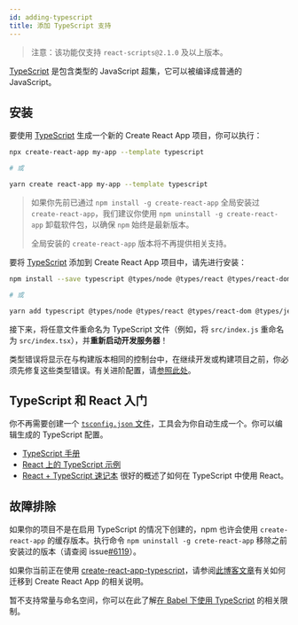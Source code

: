```yaml
---
id: adding-typescript
title: 添加 TypeScript 支持
---
```


> 注意：该功能仅支持 `react-scripts@2.1.0` 及以上版本。

[TypeScript](https://www.typescriptlang.org/) 是包含类型的 JavaScript 超集，它可以被编译成普通的 JavaScript。

## 安装

要使用 [TypeScript](https://www.typescriptlang.org/) 生成一个新的 Create React App 项目，你可以执行：

```sh
npx create-react-app my-app --template typescript

# 或

yarn create react-app my-app --template typescript
```

> 如果你先前已通过 `npm install -g create-react-app` 全局安装过 `create-react-app`，我们建议你使用 `npm uninstall -g create-react-app` 卸载软件包，以确保 `npm` 始终是最新版本。
>
> 全局安装的 `create-react-app` 版本将不再提供相关支持。

要将 [TypeScript](https://www.typescriptlang.org/) 添加到 Create React App 项目中，请先进行安装：

```sh
npm install --save typescript @types/node @types/react @types/react-dom @types/jest

# 或

yarn add typescript @types/node @types/react @types/react-dom @types/jest
```

接下来，将任意文件重命名为 TypeScript 文件（例如，将 `src/index.js` 重命名为 `src/index.tsx`），并**重新启动开发服务器**！

类型错误将显示在与构建版本相同的控制台中，在继续开发或构建项目之前，你必须先修复这些类型错误。有关进阶配置，请[参照此处](advanced-configuration.md)。

## TypeScript 和 React 入门

你不再需要创建一个 [`tsconfig.json` 文件](https://www.typescriptlang.org/docs/handbook/tsconfig-json.html)，工具会为你自动生成一个。你可以编辑生成的 TypeScript 配置。

- [TypeScript 手册](https://www.typescriptlang.org/)
- [React 上的 TypeScript 示例](https://www.typescriptlang.org/play/index.html?jsx=2&esModuleInterop=true&e=196#example/typescript-with-react)
- [React + TypeScript 速记本](https://github.com/typescript-cheatsheets/react-typescript-cheatsheet#reacttypescript-cheatsheets) 很好的概述了如何在 TypeScript 中使用 React。

## 故障排除

如果你的项目不是在启用 TypeScript 的情况下创建的，npm 也许会使用 `create-react-app` 的缓存版本。执行命令 `npm uninstall -g crete-react-app` 移除之前安装过的版本（请查阅 issue[#6119](https://github.com/facebook/create-react-app/issues/6119#issuecomment-451614035)）。

如果你当前正在使用 [create-react-app-typescript](https://github.com/wmonk/create-react-app-typescript/)，请参阅[此博客文章](https://vincenttunru.com/migrate-create-react-app-typescript-to-create-react-app/)有关如何迁移到 Create React App 的相关说明。

暂不支持常量与命名空间，你可以在此了解[在 Babel 下使用 TypeScript](https://babeljs.io/docs/en/babel-plugin-transform-typescript#caveats) 的相关限制。
